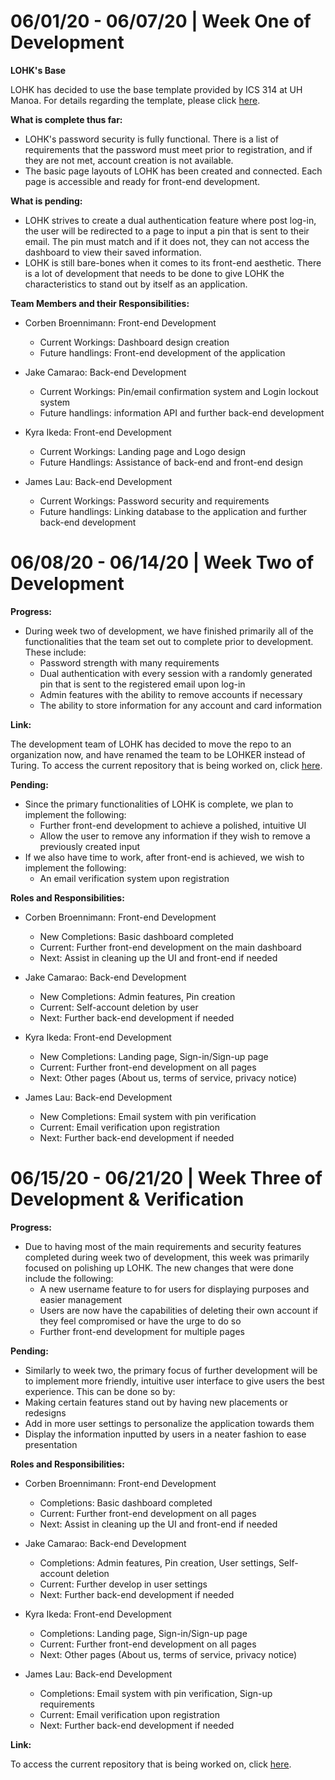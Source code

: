 <h1><b>06/01/20 - 06/07/20 | Week One of Development</b></h1>

<b>LOHK's Base</b>

LOHK has decided to use the base template provided by ICS 314 at UH Manoa. For details regarding the template, please click [here](http://ics-software-engineering.github.io/meteor-application-template-react/).

<b>What is complete thus far:</b>

- LOHK's password security is fully functional. There is a list of requirements that the password must meet prior to registration, and if they are not met, account creation is not available.
- The basic page layouts of LOHK has been created and connected. Each page is accessible and ready for front-end development.

<b>What is pending:</b>

- LOHK strives to create a dual authentication feature where post log-in, the user will be redirected to a page to input a pin that is sent to their email. The pin must match and if it does not, they can not access the dashboard to view their saved information.
- LOHK is still bare-bones when it comes to its front-end aesthetic. There is a lot of development that needs to be done to give LOHK the characteristics to stand out by itself as an application. 

<b>Team Members and their Responsibilities:</b>

- Corben Broennimann: Front-end Development
  - Current Workings: Dashboard design creation 
  - Future handlings: Front-end development of the application
  
- Jake Camarao: Back-end Development
  - Current Workings: Pin/email confirmation system and Login lockout system
  - Future handlings: information API and further back-end development
  
- Kyra Ikeda: Front-end Development
  - Current Workings: Landing page and Logo design
  - Future Handlings: Assistance of back-end and front-end design

- James Lau: Back-end Development
  - Current Workings: Password security and requirements
  - Future handlings: Linking database to the application and further back-end development

<h1><b>06/08/20 - 06/14/20 | Week Two of Development</b></h1>
<b>Progress:</b>

- During week two of development, we have finished primarily all of the functionalities that the team set out to complete prior to development. These include:
  - Password strength with many requirements
  - Dual authentication with every session with a randomly generated pin that is sent to the registered email upon log-in
  - Admin features with the ability to remove accounts if necessary
  - The ability to store information for any account and card information

<b>Link:</b>

The development team of LOHK has decided to move the repo to an organization now, and have renamed the team to be LOHKER instead of Turing. To access the current repository that is being worked on, click [here](https://github.com/LOHKER/LOHK).

<b>Pending:</b>

- Since the primary functionalities of LOHK is complete, we plan to implement the following:
  - Further front-end development to achieve a polished, intuitive UI
  - Allow the user to remove any information if they wish to remove a previously created input
- If we also have time to work, after front-end is achieved, we wish to implement the following:
  - An email verification system upon registration

<b>Roles and Responsibilities:</b>

- Corben Broennimann: Front-end Development
  - New Completions: Basic dashboard completed
  - Current: Further front-end development on the main dashboard
  - Next: Assist in cleaning up the UI and front-end if needed
  
- Jake Camarao: Back-end Development
  - New Completions: Admin features, Pin creation
  - Current: Self-account deletion by user
  - Next: Further back-end development if needed
  
- Kyra Ikeda: Front-end Development
  - New Completions: Landing page, Sign-in/Sign-up page
  - Current: Further front-end development on all pages
  - Next: Other pages (About us, terms of service, privacy notice)

- James Lau: Back-end Development
  - New Completions: Email system with pin verification
  - Current: Email verification upon registration
  - Next: Further back-end development if needed
  
<h1><b>06/15/20 - 06/21/20 | Week Three of Development & Verification</b></h1>
<b>Progress:</b>

- Due to having most of the main requirements and security features completed during week two of development, this week was primarily focused on polishing up LOHK. The new changes that were done include the following:
  - A new username feature to for users for displaying purposes and easier management
  - Users are now have the capabilities of deleting their own account if they feel compromised or have the urge to do so
  - Further front-end development for multiple pages 
  
<b>Pending:</b>
  
  - Similarly to week two, the primary focus of further development will be to implement more friendly, intuitive user interface to give users the best experience. This can be done so by:
   - Making certain features stand out by having new placements or redesigns
   - Add in more user settings to personalize the application towards them
   - Display the information inputted by users in a neater fashion to ease presentation
   
<b>Roles and Responsibilities:</b>

- Corben Broennimann: Front-end Development
  - Completions: Basic dashboard completed
  - Current: Further front-end development on all pages
  - Next: Assist in cleaning up the UI and front-end if needed
  
- Jake Camarao: Back-end Development
  - Completions: Admin features, Pin creation, User settings, Self-account deletion
  - Current: Further develop in user settings
  - Next: Further back-end development if needed
  
- Kyra Ikeda: Front-end Development
  - Completions: Landing page, Sign-in/Sign-up page
  - Current: Further front-end development on all pages
  - Next: Other pages (About us, terms of service, privacy notice)

- James Lau: Back-end Development
  - Completions: Email system with pin verification, Sign-up requirements
  - Current: Email verification upon registration
  - Next: Further back-end development if needed
   
<b>Link:</b>

To access the current repository that is being worked on, click [here](https://github.com/LOHKER/LOHK).
